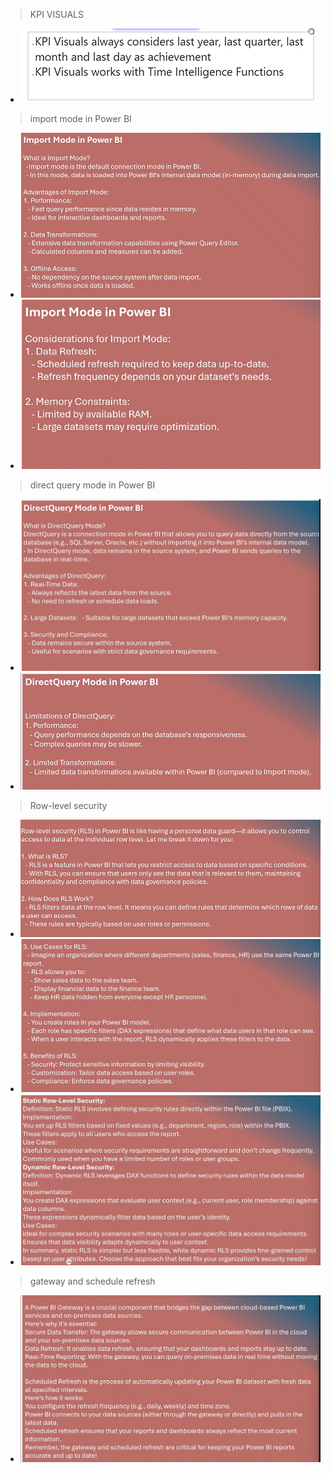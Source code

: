 > KPI VISUALS

- ![alt text](image-40.png)

> import mode in Power BI

- ![alt text](image-41.png)
- ![alt text](image-42.png)

> direct query mode in Power BI

- ![alt text](image-43.png)
- ![alt text](image-44.png)

> Row-level security

- ![alt text](image-45.png)
- ![alt text](image-46.png)
- ![alt text](image-47.png)

> gateway and schedule refresh

- ![alt text](image-48.png)
